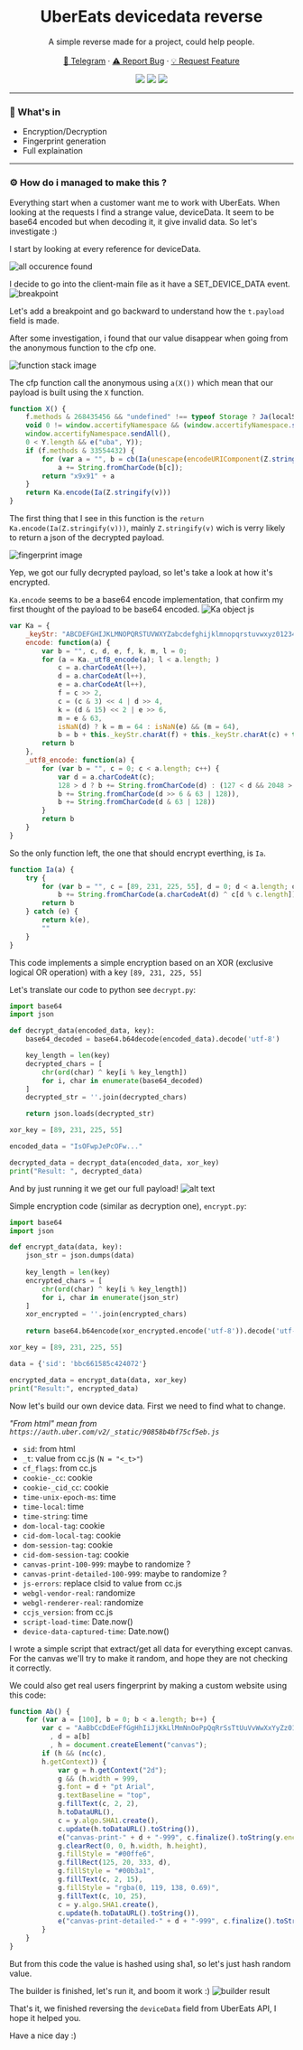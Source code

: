 <div align="center">
  <h1 align="center">UberEats devicedata reverse</h1>
  <p align="center">
    A simple reverse made for a project, could help people.
    <br />
    <br />
    <a href="https://t.me/askineiko">💬 Telegram</a>
    ·
    <a href="https://github.com/Askin242/ubereats-device-data/issues/new">⚠️ Report Bug</a>
    ·
    <a href="https://github.com/Askin242/ubereats-device-data/issues/new">💡 Request Feature</a>
  </p>
</div>
<p align="center">
  <img src="https://img.shields.io/github/license/Askin242/ubereats-device-data.svg?style=for-the-badge&labelColor=black&color=f429ff&logo=IOTA"/>
  <img src="https://img.shields.io/github/stars/Askin242/ubereats-device-data.svg?style=for-the-badge&labelColor=black&color=f429ff&logo=IOTA"/>
  <img src="https://img.shields.io/github/languages/top/Askin242/ubereats-device-data.svg?style=for-the-badge&labelColor=black&color=f429ff&logo=python"/>
</p>

---

### 🎁 What's in

- Encryption/Decryption
- Fingerprint generation
- Full explaination


---

### ⚙️ How do i managed to make this ?

Everything start when a customer want me to work with UberEats. When looking at the requests I find a strange value, deviceData. It seem to be base64 encoded but when decoding it, it give invalid data. So let's investigate :)

I start by looking at every reference for deviceData.

![all occurence found](images/brave_z7Zmo8i5MM.png)

I decide to go into the client-main file as it have a SET_DEVICE_DATA event.
![breakpoint](images/{40A6BB30-A98E-40AE-B7FC-BDEC8B5992DA}.png)

Let's add a breakpoint and go backward to understand how the `t.payload` field is made.

After some investigation, i found that our value disappear when going from the anonymous function to the cfp one.

![function stack image](images/brave_OXtvMogNWm.png)

The cfp function call the anonymous using `a(X())` which mean that our payload is built using the `X` function.

```javascript
function X() {
    f.methods & 268435456 && "undefined" !== typeof Storage ? Ja(localStorage) : f.methods & 536870912 && "undefined" !== typeof Storage ? Ja(sessionStorage) : 0 < Object.keys(r.bfd).length && e("bfd", r.bfd);
    void 0 != window.accertifyNamespace && (window.accertifyNamespace.sendPtno(),
    window.accertifyNamespace.sendAll(),
    0 < Y.length && e("uba", Y));
    if (f.methods & 33554432) {
        for (var a = "", b = cb(Ia(unescape(encodeURIComponent(Z.stringify(v))))), c = 0; c < b.length; c++)
            a += String.fromCharCode(b[c]);
        return "x9x91" + a
    }
    return Ka.encode(Ia(Z.stringify(v)))
}
```

The first thing that I see in this function is the `return Ka.encode(Ia(Z.stringify(v)))`, mainly `Z.stringify(v)` wich is verry likely to return a json of the decrypted payload.

![fingerprint image](images/brave_xd1dCP88yz.png)

Yep, we got our fully decrypted payload, so let's take a look at how it's encrypted.

`Ka.encode` seems to be a base64 encode implementation, that confirm my first thought of the payload to be base64 encoded.
![Ka object js](images/brave_KfZzqAOjwL.png)
```javascript
var Ka = {
    _keyStr: "ABCDEFGHIJKLMNOPQRSTUVWXYZabcdefghijklmnopqrstuvwxyz0123456789+/\x3d",
    encode: function(a) {
        var b = "", c, d, e, f, k, m, l = 0;
        for (a = Ka._utf8_encode(a); l < a.length; )
            c = a.charCodeAt(l++),
            d = a.charCodeAt(l++),
            e = a.charCodeAt(l++),
            f = c >> 2,
            c = (c & 3) << 4 | d >> 4,
            k = (d & 15) << 2 | e >> 6,
            m = e & 63,
            isNaN(d) ? k = m = 64 : isNaN(e) && (m = 64),
            b = b + this._keyStr.charAt(f) + this._keyStr.charAt(c) + this._keyStr.charAt(k) + this._keyStr.charAt(m);
        return b
    },
    _utf8_encode: function(a) {
        for (var b = "", c = 0; c < a.length; c++) {
            var d = a.charCodeAt(c);
            128 > d ? b += String.fromCharCode(d) : (127 < d && 2048 > d ? b += String.fromCharCode(d >> 6 | 192) : (b += String.fromCharCode(d >> 12 | 224),
            b += String.fromCharCode(d >> 6 & 63 | 128)),
            b += String.fromCharCode(d & 63 | 128))
        }
        return b
    }
}
```

So the only function left, the one that should encrypt everthing, is `Ia`. 
```javascript
function Ia(a) {
    try {
        for (var b = "", c = [89, 231, 225, 55], d = 0; d < a.length; d++)
            b += String.fromCharCode(a.charCodeAt(d) ^ c[d % c.length]);
        return b
    } catch (e) {
        return k(e),
        ""
    }
}
```
This code implements a simple encryption based on an XOR (exclusive logical OR operation) with a key `[89, 231, 225, 55]`

Let's translate our code to python see `decrypt.py`:
```python
import base64
import json

def decrypt_data(encoded_data, key):
    base64_decoded = base64.b64decode(encoded_data).decode('utf-8')

    key_length = len(key)
    decrypted_chars = [
        chr(ord(char) ^ key[i % key_length]) 
        for i, char in enumerate(base64_decoded)
    ]
    decrypted_str = ''.join(decrypted_chars)

    return json.loads(decrypted_str)

xor_key = [89, 231, 225, 55]

encoded_data = "IsOFwpJePcOFw..."

decrypted_data = decrypt_data(encoded_data, xor_key)
print("Result: ", decrypted_data)
```

And by just running it we get our full payload!
![alt text](images/Code_95xhk5SC1k.png)

Simple encryption code (similar as decryption one), `encrypt.py`:
```python
import base64
import json

def encrypt_data(data, key):
    json_str = json.dumps(data)
    
    key_length = len(key)
    encrypted_chars = [
        chr(ord(char) ^ key[i % key_length]) 
        for i, char in enumerate(json_str)
    ]
    xor_encrypted = ''.join(encrypted_chars)
    
    return base64.b64encode(xor_encrypted.encode('utf-8')).decode('utf-8')

xor_key = [89, 231, 225, 55]

data = {'sid': 'bbc661585c424072'}

encrypted_data = encrypt_data(data, xor_key)
print("Result:", encrypted_data)
```

Now let's build our own device data. First we need to find what to change.

_"From html" mean from `https://auth.uber.com/v2/_static/90858b4bf75cf5eb.js`_

- `sid`: from html
- `_t`:  value from cc.js (`N = "<_t>"`)
- `cf_flags`: from cc.js 
- `cookie-_cc`: cookie
- `cookie-_cid_cc`: cookie
- `time-unix-epoch-ms`: time
- `time-local`: time
- `time-string`: time
- `dom-local-tag`: cookie
- `cid-dom-local-tag`: cookie
- `dom-session-tag`: cookie
- `cid-dom-session-tag`: cookie
- `canvas-print-100-999`: maybe to randomize ?
- `canvas-print-detailed-100-999`: maybe to randomize ?
- `js-errors`: replace clsid to value from cc.js
- `webgl-vendor-real`: randomize
- `webgl-renderer-real`: randomize
- `ccjs_version`: from cc.js 
- `script-load-time`: Date.now()
- `device-data-captured-time`: Date.now()

I wrote a simple script that extract/get all data for everything except canvas. For the canvas we'll try to make it random, and hope they are not checking it correctly.

We could also get real users fingerprint by making a custom website using this code:
```javascript
function Ab() {
    for (var a = [100], b = 0; b < a.length; b++) {
        var c = "AaBbCcDdEeFfGgHhIiJjKkLlMmNnOoPpQqRrSsTtUuVvWwXxYyZz0123456789"
          , d = a[b]
          , h = document.createElement("canvas");
        if (h && (nc(c),
        h.getContext)) {
            var g = h.getContext("2d");
            g && (h.width = 999,
            g.font = d + "pt Arial",
            g.textBaseline = "top",
            g.fillText(c, 2, 2),
            h.toDataURL(),
            c = y.algo.SHA1.create(),
            c.update(h.toDataURL().toString()),
            e("canvas-print-" + d + "-999", c.finalize().toString(y.enc.Hex)),
            g.clearRect(0, 0, h.width, h.height),
            g.fillStyle = "#00ffe6",
            g.fillRect(125, 20, 333, d),
            g.fillStyle = "#00b3a1",
            g.fillText(c, 2, 15),
            g.fillStyle = "rgba(0, 119, 138, 0.69)",
            g.fillText(c, 10, 25),
            c = y.algo.SHA1.create(),
            c.update(h.toDataURL().toString()),
            e("canvas-print-detailed-" + d + "-999", c.finalize().toString(y.enc.Hex)))
        }
    }
}
```

But from this code the value is hashed using sha1, so let's just hash random value.

The builder is finished, let's run it, and boom it work :)
![builder result](images/Code_qSVCSELlEC.png)

That's it, we finished reversing the `deviceData` field from UberEats API, I hope it helped you.

Have a nice day :)
